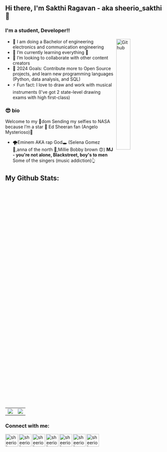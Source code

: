 ## Hi there, I'm Sakthi Ragavan - aka sheerio_sakthi 👋

### I'm a student, Developer!!

<img width="30%" align="right" alt="Github" src="https://user-images.githubusercontent.com/48678280/88862734-4903af80-d201-11ea-968b-9c939d88a37c.gif" />

- 👀 I am doing a Bachelor of engineering electronics and communication engineering  
- 🌱 I’m currently learning everything 🤣
- 👯 I’m looking to collaborate with other content creators
- 🥅 2024 Goals: Contribute more to Open Source projects, and learn new programming languages (Python, data analysis, and SQL)
- ⚡ Fun fact: I love to draw and work with musical instruments (I've got 2 state-level drawing exams with high first-class)


### 😎 bio  
  Welcome to my 👑dom
 Sending my selfies to NASA because I’m a star 🌟
 Ed Sheeran fan (Angelo Mysterioso)🎸

- 🌪️Eminem AKA rap God🕳️
 (Selena Gomez 🍓,anna of the north 🌺,Millie Bobby brown 😍)
 **MJ - you're not alone, Blackstreet, boy's to men**
 Some of the singers (music addiction)👆
 
 ## My Github Stats:

<table class="center" style="width:100%;">
  <tr>
    <td align="center">
  <img align="center" src="https://github-readme-stats.vercel.app/api?username=asterisk-ragavan&hide=contribs&show_icons=true&count_private=true&include_all_commits=true&theme=react&bg_color=060B0D&icon_color=F8D866&hide_border=true&show_icons=false&hide_border=true" />
    </td>
    <td align="center">
  <img align="center" src="https://github-readme-stats.vercel.app/api/top-langs/?username=asterisk-ragavan&langs_count=11&&layout=compact&theme=react&bg_color=060B0D&icon_color=F8D866&hide_border=true&show_icons=false&hide_border=true" />
</td>
  </tr>
</table>
 
### Connect with me:

[<img align="left" alt="sheerio | Instagram" width="40px" src="https://user-images.githubusercontent.com/75389172/200889430-74d52ab5-b94e-4979-8efb-544e7bbe4242.svg" />][instagram]
[<img align="left" alt="sheerio | youtube" width="40px" src="https://user-images.githubusercontent.com/75389172/200890970-da2693fd-d297-4ccf-be0d-7e442c5a3f04.svg" />][youtube]
[<img align="left" alt="sheerio | telegram" width="40px" src="https://user-images.githubusercontent.com/75389172/200892281-86a9eee1-b5d4-4ab0-bc1e-4981011262e6.svg" />][telegram]
[<img align="left" alt="sheerio | whatsapp" width="40px" src="https://user-images.githubusercontent.com/75389172/200892440-1c5f6c44-ee5f-4c36-818d-6348d1fc2ee2.svg" />][whatsapp]
[<img align="left" alt="sheerio | snapchat" width="40px" src="https://user-images.githubusercontent.com/75389172/200892635-0ad31435-25b4-4657-aece-eab3ca16fe5d.svg" />][snapchat]
[<img align="left" alt="sheerio | linkedin" width="40px" src="https://user-images.githubusercontent.com/75389172/200892767-16ed4571-d719-4ff6-b534-2b8a45a6f54c.svg" />][linkedin]
[<img align="left" alt="sheerio | website" width="40px" src="https://user-images.githubusercontent.com/75389172/200893053-b75e266e-26e5-4ded-8ae3-9539878ce9a2.png" />][website]

<br />
</details>

[youtube]: https://www.youtube.com/channel/UCG2LKkG7iu259-iE17v8N4Q
[instagram]: https://www.instagram.com/__sheerio_sakthi__/
[telegram]: https://t.me/Sheerio_sakthi
[whatsapp]: https://web.whatsapp.com/send/?phone=919110421913
[snapchat]: https://www.instagram.com/__sheerio_sakthi__/
[website]:  https://asterisk-ragavan.github.io/
[linkedin]: https://www.linkedin.com/in/sakthi-ragavan/
